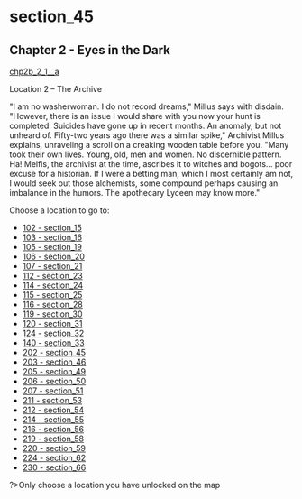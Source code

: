 
# section_45

## Chapter 2 - Eyes in the Dark

[chp2b_2_1__a](../../decomp/app/src/main/res/raw/chp2b_2_1__a.mp3 ':include :type=audio')

Location 2 – The Archive

"I am no washerwoman. I do not record dreams," Millus says with disdain. "However, there is an issue I would share with you now your hunt is completed. Suicides have gone up in recent months. An anomaly, but not unheard of. Fifty-two years ago there was a similar spike," Archivist Millus explains, unraveling a scroll on a creaking wooden table before you. "Many took their own lives. Young, old, men and women. No discernible pattern. Ha! Melfis, the archivist at the time, ascribes it to witches and bogots… poor excuse for a historian. If I were a betting man, which I most certainly am not, I would seek out those alchemists, some compound perhaps causing an imbalance in the humors. The apothecary Lyceen may know more."


Choose a location to go to:

- [102 - section_15](output/chapter2/section_15.md)
- [103 - section_16](output/chapter2/section_16.md)
- [105 - section_19](output/chapter2/section_19.md)
- [106 - section_20](output/chapter2/section_20.md)
- [107 - section_21](output/chapter2/section_21.md)
- [112 - section_23](output/chapter2/section_23.md)
- [114 - section_24](output/chapter2/section_24.md)
- [115 - section_25](output/chapter2/section_25.md)
- [116 - section_28](output/chapter2/section_28.md)
- [119 - section_30](output/chapter2/section_30.md)
- [120 - section_31](output/chapter2/section_31.md)
- [124 - section_32](output/chapter2/section_32.md)
- [140 - section_33](output/chapter2/section_33.md)
- [202 - section_45](output/chapter2/section_45.md)
- [203 - section_46](output/chapter2/section_46.md)
- [205 - section_49](output/chapter2/section_49.md)
- [206 - section_50](output/chapter2/section_50.md)
- [207 - section_51](output/chapter2/section_51.md)
- [211 - section_53](output/chapter2/section_53.md)
- [212 - section_54](output/chapter2/section_54.md)
- [214 - section_55](output/chapter2/section_55.md)
- [216 - section_56](output/chapter2/section_56.md)
- [219 - section_58](output/chapter2/section_58.md)
- [220 - section_59](output/chapter2/section_59.md)
- [224 - section_62](output/chapter2/section_62.md)
- [230 - section_66](output/chapter2/section_66.md)


?>Only choose a location you have unlocked on the map


